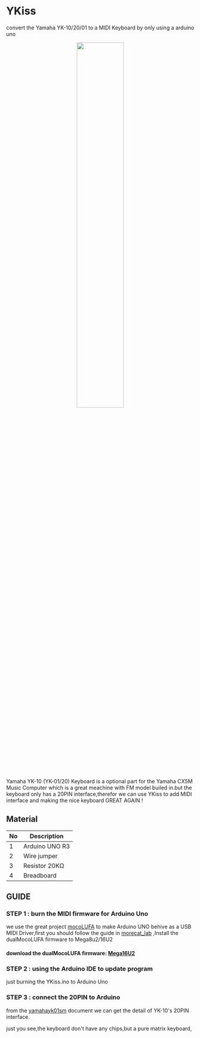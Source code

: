 # YKiss
convert the Yamaha YK-10/20/01 to a MIDI Keyboard by only using a arduino uno

<p align="center">
  <a href="https://earture.org">
    <img width=50% src="">
  </a> 
</p>
Yamaha YK-10 (YK-01/20) Keyboard is a optional part for the Yamaha CX5M Music Computer which is a great meachine with FM model builed in.but the keyboard only has a 20PIN interface,therefor we can use YKiss to add MIDI interface and making the nice keyboard GREAT AGAIN !

## Material

No | Description 
---|-----------
1 | Arduino UNO R3
2 | Wire jumper
3 | Resistor 20KΩ 
4 | Breadboard 

## GUIDE

### STEP 1 : burn the MIDI firmware for Arduino Uno
  we use the great project <a href="https://github.com/kuwatay/mocolufa">mocoLUFA</a> to make Arduino UNO behive as a USB MIDI Driver,first you should follow the guide in <a href="http://morecatlab.akiba.coocan.jp/lab/index.php/aruino/midi-firmware-for-arduino-uno-moco/?lang=en">morecat_lab</a> ,Install the dualMocoLUFA firmware to Mega8u2/16U2
  #### download the dualMocoLUFA firmware: <a href="https://github.com/Amehinou/YKiss/blob/master/YKiss/dualMoco.hex">Mega16U2</a>

### STEP 2 : using the Arduino IDE to update program
  just burning the YKiss.ino to Arduino Uno
  
### STEP 3 : connect the 20PIN to Arduino
  from the <a href="https://github.com/Amehinou/YKiss/blob/master/yamahayk01sm.pdf">yamahayk01sm</a> document we can get the detail of  YK-10's 20PIN interface.
  
  just you see,the keyboard don't have any chips,but a pure matrix keyboard,
